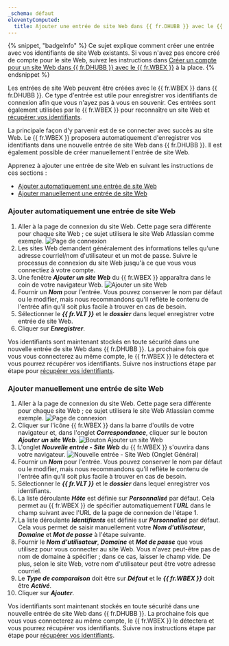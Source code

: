 ```yaml
---
_schema: défaut
eleventyComputed:
  title: Ajouter une entrée de site Web dans {{ fr.DHUBB }} avec le {{ fr.WBEX }}
---
```

{% snippet, "badgeInfo" %}
Ce sujet explique comment créer une entrée avec vos identifiants de site Web existants. Si vous n'avez pas encore créé de compte pour le site Web, suivez les instructions dans [Créer un compte pour un site Web dans {{ fr.DHUBB }} avec le {{ fr.WBEX }}](/workspace/workspace-browser-extension/hub-business/using-workspace-browser-extension/create-account-website-hub-business/) à la place.
{% endsnippet %}

Les entrées de site Web peuvent être créées avec le {{ fr.WBEX }} dans {{ fr.DHUBB }}. Ce type d'entrée est utile pour enregistrer vos identifiants de connexion afin que vous n'ayez pas à vous en souvenir. Ces entrées sont également utilisées par le {{ fr.WBEX }} pour reconnaître un site Web et [récupérer vos identifiants](/workspace/workspace-browser-extension/hub-business/using-workspace-browser-extension/retrieve-credentials-hub-business/).

La principale façon d'y parvenir est de se connecter avec succès au site Web. Le {{ fr.WBEX }} proposera automatiquement d'enregistrer vos identifiants dans une nouvelle entrée de site Web dans {{ fr.DHUBB }}. Il est également possible de créer manuellement l'entrée de site Web.

Apprenez à ajouter une entrée de site Web en suivant les instructions de ces sections :

* [Ajouter automatiquement une entrée de site Web](#automatically-add-a-website-entry)
* [Ajouter manuellement une entrée de site Web](#manually-add-a-website-entry)

### Ajouter automatiquement une entrée de site Web

1. Aller à la page de connexion du site Web. Cette page sera différente pour chaque site Web ; ce sujet utilisera le site Web Atlassian comme exemple. ![Page de connexion](https://cdnweb.devolutions.net/docs/WEBX4031_2024_2.png "Page de connexion")
2. Les sites Web demandent généralement des informations telles qu'une adresse courriel/nom d'utilisateur et un mot de passe. Suivre le processus de connexion du site Web jusqu'à ce que vous vous connectiez à votre compte.
3. Une fenêtre ***Ajouter un site Web*** du {{ fr.WBEX }} apparaîtra dans le coin de votre navigateur Web. ![Ajouter un site Web](https://cdnweb.devolutions.net/docs/WEBX4028_2024_2.png "Ajouter un site Web")
4. Fournir un ***Nom*** pour l'entrée. Vous pouvez conserver le nom par défaut ou le modifier, mais nous recommandons qu'il reflète le contenu de l'entrée afin qu'il soit plus facile à trouver en cas de besoin.
5. Sélectionner le ***{{ fr.VLT }}*** et le ***dossier*** dans lequel enregistrer votre entrée de site Web.
6. Cliquer sur ***Enregistrer***.

Vos identifiants sont maintenant stockés en toute sécurité dans une nouvelle entrée de site Web dans {{ fr.DHUBB }}. La prochaine fois que vous vous connecterez au même compte, le {{ fr.WBEX }} le détectera et vous pourrez récupérer vos identifiants. Suivre nos instructions étape par étape pour [récupérer vos identifiants](/workspace/workspace-browser-extension/hub-business/using-workspace-browser-extension/retrieve-credentials-hub-business/).

### Ajouter manuellement une entrée de site Web

1. Aller à la page de connexion du site Web. Cette page sera différente pour chaque site Web ; ce sujet utilisera le site Web Atlassian comme exemple. ![Page de connexion](https://cdnweb.devolutions.net/docs/WEBX4031_2024_2.png "Page de connexion")
2. Cliquer sur l'icône {{ fr.WBEX }} dans la barre d'outils de votre navigateur et, dans l'onglet ***Correspondance***, cliquer sur le bouton ***Ajouter un site Web***. ![Bouton Ajouter un site Web](https://cdnweb.devolutions.net/docs/WEBX4107_2024_2.png "Bouton Ajouter un site Web")
3. L'onglet ***Nouvelle entrée - Site Web*** du {{ fr.WBEX }} s'ouvrira dans votre navigateur. ![Nouvelle entrée - Site Web (Onglet Général)](https://cdnweb.devolutions.net/docs/WEBX4106_2024_2.png "Nouvelle entrée - Site Web &#40;Onglet Général&#41;")
4. Fournir un ***Nom*** pour l'entrée. Vous pouvez conserver le nom par défaut ou le modifier, mais nous recommandons qu'il reflète le contenu de l'entrée afin qu'il soit plus facile à trouver en cas de besoin.
5. Sélectionner le ***{{ fr.VLT }}*** et le ***dossier*** dans lequel enregistrer vos identifiants.
6. La liste déroulante ***Hôte*** est définie sur ***Personnalisé*** par défaut. Cela permet au {{ fr.WBEX }} de spécifier automatiquement l'***URL*** dans le champ suivant avec l'URL de la page de connexion de l'étape 1.
7. La liste déroulante ***Identifiants*** est définie sur ***Personnalisé*** par défaut. Cela vous permet de saisir manuellement votre ***Nom d'utilisateur***, ***Domaine*** et ***Mot de passe*** à l'étape suivante.
8. Fournir le ***Nom d'utilisateur***, ***Domaine*** et ***Mot de passe*** que vous utilisez pour vous connecter au site Web. Vous n'avez peut-être pas de nom de domaine à spécifier ; dans ce cas, laisser le champ vide. De plus, selon le site Web, votre nom d'utilisateur peut être votre adresse courriel.
9. Le ***Type de comparaison*** doit être sur ***Défaut*** et le ***{{ fr.WBEX }}*** doit être ***Activé***.
10. Cliquer sur ***Ajouter***.

Vos identifiants sont maintenant stockés en toute sécurité dans une nouvelle entrée de site Web dans {{ fr.DHUBB }}. La prochaine fois que vous vous connecterez au même compte, le {{ fr.WBEX }} le détectera et vous pourrez récupérer vos identifiants. Suivre nos instructions étape par étape pour [récupérer vos identifiants](/workspace/workspace-browser-extension/hub-business/using-workspace-browser-extension/retrieve-credentials-hub-business/).

